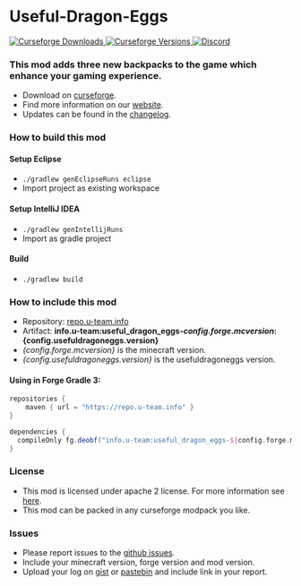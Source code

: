 # Useful-Dragon-Eggs

[
![Curseforge Downloads](http://cf.way2muchnoise.eu/useful-dragon-eggs.svg)
![Curseforge Versions](http://cf.way2muchnoise.eu/versions/useful-dragon-eggs.svg)
](https://www.curseforge.com/minecraft/mc-mods/useful-dragon-eggs)
[
![Discord](https://img.shields.io/discord/297104769649213441?label=Discord)
](https://discordapp.com/invite/QXbWS36)

### This mod adds three new backpacks to the game which enhance your gaming experience.

- Download on [curseforge](https://www.curseforge.com/minecraft/mc-mods/useful-dragon-eggs).  
- Find more information on our [website](https://u-team.info/mods/usefuldragoneggs).
- Updates can be found in the [changelog](CHANGELOG.md).

### How to build this mod

#### Setup Eclipse
- ``./gradlew genEclipseRuns eclipse``
- Import project as existing workspace

#### Setup IntelliJ IDEA
- ``./gradlew genIntellijRuns``
- Import as gradle project

#### Build
- ``./gradlew build``

### How to include this mod

- Repository: [repo.u-team.info](https://repo.u-team.info)
- Artifact: **info.u-team:useful_dragon_eggs-${config.forge.mcversion}:${config.usefuldragoneggs.version}** 
- *{config.forge.mcversion}* is the minecraft version.
- *{config.usefuldragoneggs.version}* is the usefuldragoneggs version.

#### Using in Forge Gradle 3:
```gradle
repositories {
    maven { url = "https://repo.u-team.info" }
}

dependencies {
  compileOnly fg.deobf("info.u-team:useful_dragon_eggs-${config.forge.mcversion}:${config.usefuldragoneggs.version}")
}
```

### License

- This mod is licensed under apache 2 license. For more information see [here](LICENSE).  
- This mod can be packed in any curseforge modpack you like.

### Issues

- Please report issues to the [github issues](../../issues).
- Include your minecraft version, forge version and mod version.
- Upload your log on [gist](https://gist.github.com) or [pastebin](https://pastebin.com) and include link in your report.

